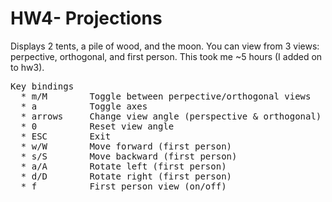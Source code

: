 # HW4- Projections


Displays 2 tents, a pile of wood, and the moon. You can view from 3 views: perpective, orthogonal, and first person. This took me ~5 hours (I added on to hw3).
<pre>
Key bindings
  * m/M        Toggle between perpective/orthogonal views
  * a          Toggle axes
  * arrows     Change view angle (perspective & orthogonal)
  * 0          Reset view angle
  * ESC        Exit
  * w/W        Move forward (first person)
  * s/S        Move backward (first person)
  * a/A        Rotate left (first person)
  * d/D        Rotate right (first person)
  * f          First person view (on/off)
 </pre>
